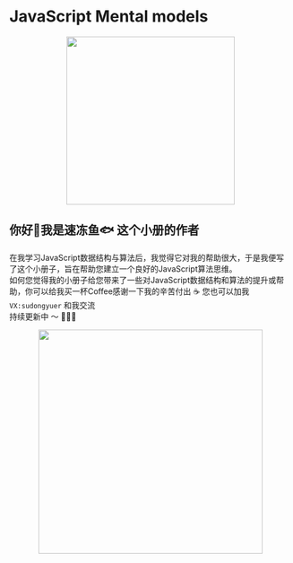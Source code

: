 # JavaScript Mental models
<p align="center">
<img src="https://tva1.sinaimg.cn/large/e6c9d24ely1h0v6pqv677j215m0j80y3.jpg" height="300">
</p>

## 你好👋我是速冻鱼🐟 这个小册的作者

在我学习JavaScript数据结构与算法后，我觉得它对我的帮助很大，于是我便写了这个小册子，旨在帮助您建立一个良好的JavaScript算法思维。
<br>
如何您觉得我的小册子给您带来了一些对JavaScript数据结构和算法的提升或帮助，你可以给我买一杯Coffee感谢一下我的辛苦付出 ☕️ 您也可以加我`VX:sudongyuer` 和我交流
<br>
持续更新中 ～ 🚀🚀🚀
<p align="center">
<img src="https://tva1.sinaimg.cn/large/e6c9d24egy1h0gd6tpd1tj20u00u0q4s.jpg" height="400">
</p>
